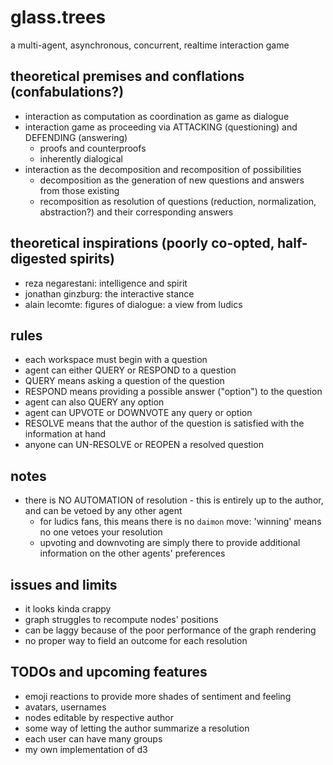 # glass.trees

a multi-agent, asynchronous, concurrent, realtime interaction game

## theoretical premises and conflations (confabulations?)

- interaction as computation as coordination as game as dialogue
- interaction game as proceeding via ATTACKING (questioning) and DEFENDING (answering)
  - proofs and counterproofs
  - inherently dialogical
- interaction as the decomposition and recomposition of possibilities
  - decomposition as the generation of new questions and answers from those existing
  - recomposition as resolution of questions (reduction, normalization, abstraction?) and their corresponding answers

## theoretical inspirations (poorly co-opted, half-digested spirits)

- reza negarestani: intelligence and spirit
- jonathan ginzburg: the interactive stance
- alain lecomte: figures of dialogue: a view from ludics

## rules

- each workspace must begin with a question
- agent can either QUERY or RESPOND to a question
- QUERY means asking a question of the question
- RESPOND means providing a possible answer ("option") to the question
- agent can also QUERY any option
- agent can UPVOTE or DOWNVOTE any query or option
- RESOLVE means that the author of the question is satisfied with the information at hand
- anyone can UN-RESOLVE or REOPEN a resolved question

## notes

- there is NO AUTOMATION of resolution - this is entirely up to the author, and can be vetoed by any other agent
  - for ludics fans, this means there is no `daimon` move: 'winning' means no one vetoes your resolution
  - upvoting and downvoting are simply there to provide additional information on the other agents' preferences
  
## issues and limits

- it looks kinda crappy
- graph struggles to recompute nodes' positions
- can be laggy because of the poor performance of the graph rendering
- no proper way to field an outcome for each resolution
  
## TODOs and upcoming features

- emoji reactions to provide more shades of sentiment and feeling
- avatars, usernames
- nodes editable by respective author
- some way of letting the author summarize a resolution
- each user can have many groups
- my own implementation of d3
